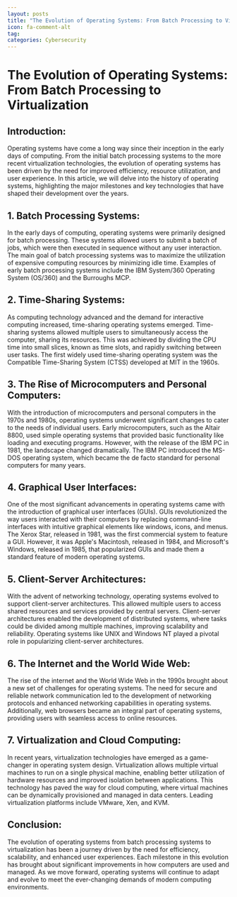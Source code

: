 ```yaml
---
layout: posts
title: "The Evolution of Operating Systems: From Batch Processing to Virtualization"
icon: fa-comment-alt
tag:      
categories: Cybersecurity
---
```



# The Evolution of Operating Systems: From Batch Processing to Virtualization

## Introduction:
Operating systems have come a long way since their inception in the early days of computing. From the initial batch processing systems to the more recent virtualization technologies, the evolution of operating systems has been driven by the need for improved efficiency, resource utilization, and user experience. In this article, we will delve into the history of operating systems, highlighting the major milestones and key technologies that have shaped their development over the years.

## 1. Batch Processing Systems:
In the early days of computing, operating systems were primarily designed for batch processing. These systems allowed users to submit a batch of jobs, which were then executed in sequence without any user interaction. The main goal of batch processing systems was to maximize the utilization of expensive computing resources by minimizing idle time. Examples of early batch processing systems include the IBM System/360 Operating System (OS/360) and the Burroughs MCP.

## 2. Time-Sharing Systems:
As computing technology advanced and the demand for interactive computing increased, time-sharing operating systems emerged. Time-sharing systems allowed multiple users to simultaneously access the computer, sharing its resources. This was achieved by dividing the CPU time into small slices, known as time slots, and rapidly switching between user tasks. The first widely used time-sharing operating system was the Compatible Time-Sharing System (CTSS) developed at MIT in the 1960s.

## 3. The Rise of Microcomputers and Personal Computers:
With the introduction of microcomputers and personal computers in the 1970s and 1980s, operating systems underwent significant changes to cater to the needs of individual users. Early microcomputers, such as the Altair 8800, used simple operating systems that provided basic functionality like loading and executing programs. However, with the release of the IBM PC in 1981, the landscape changed dramatically. The IBM PC introduced the MS-DOS operating system, which became the de facto standard for personal computers for many years.

## 4. Graphical User Interfaces:
One of the most significant advancements in operating systems came with the introduction of graphical user interfaces (GUIs). GUIs revolutionized the way users interacted with their computers by replacing command-line interfaces with intuitive graphical elements like windows, icons, and menus. The Xerox Star, released in 1981, was the first commercial system to feature a GUI. However, it was Apple's Macintosh, released in 1984, and Microsoft's Windows, released in 1985, that popularized GUIs and made them a standard feature of modern operating systems.

## 5. Client-Server Architectures:
With the advent of networking technology, operating systems evolved to support client-server architectures. This allowed multiple users to access shared resources and services provided by central servers. Client-server architectures enabled the development of distributed systems, where tasks could be divided among multiple machines, improving scalability and reliability. Operating systems like UNIX and Windows NT played a pivotal role in popularizing client-server architectures.

## 6. The Internet and the World Wide Web:
The rise of the internet and the World Wide Web in the 1990s brought about a new set of challenges for operating systems. The need for secure and reliable network communication led to the development of networking protocols and enhanced networking capabilities in operating systems. Additionally, web browsers became an integral part of operating systems, providing users with seamless access to online resources.

## 7. Virtualization and Cloud Computing:
In recent years, virtualization technologies have emerged as a game-changer in operating system design. Virtualization allows multiple virtual machines to run on a single physical machine, enabling better utilization of hardware resources and improved isolation between applications. This technology has paved the way for cloud computing, where virtual machines can be dynamically provisioned and managed in data centers. Leading virtualization platforms include VMware, Xen, and KVM.

## Conclusion:
The evolution of operating systems from batch processing systems to virtualization has been a journey driven by the need for efficiency, scalability, and enhanced user experiences. Each milestone in this evolution has brought about significant improvements in how computers are used and managed. As we move forward, operating systems will continue to adapt and evolve to meet the ever-changing demands of modern computing environments.